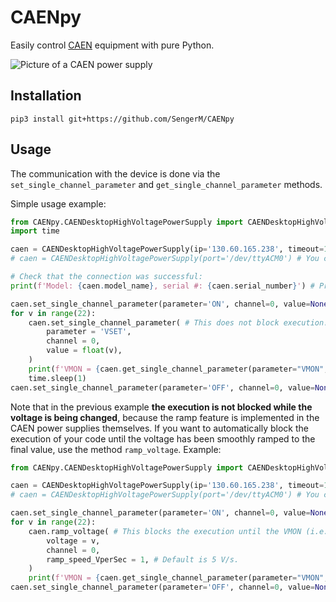 # CAENpy

Easily control [CAEN](https://www.caen.it/) equipment with pure Python.

![Picture of a CAEN power supply](https://www.caen.it/wp-content/uploads/2017/10/DT1471HET_g.jpg)

## Installation

```
pip3 install git+https://github.com/SengerM/CAENpy
```

## Usage

The communication with the device is done via the `set_single_channel_parameter` and `get_single_channel_parameter` methods. 

Simple usage example:

```Python
from CAENpy.CAENDesktopHighVoltagePowerSupply import CAENDesktopHighVoltagePowerSupply
import time

caen = CAENDesktopHighVoltagePowerSupply(ip='130.60.165.238', timeout=10) # Increase timeout for slow networks.
# caen = CAENDesktopHighVoltagePowerSupply(port='/dev/ttyACM0') # You can also connect via USB (name of port changes in different operating systems, check the user manual of your device).

# Check that the connection was successful: 
print(f'Model: {caen.model_name}, serial #: {caen.serial_number}') # Print model name and serial number, example: 'Model: DT1470ET, serial #: 13398'.

caen.set_single_channel_parameter(parameter='ON', channel=0, value=None)
for v in range(22):
	caen.set_single_channel_parameter( # This does not block execution! You have to manually wait the required time until the voltage is changed.
		parameter = 'VSET', 
		channel = 0, 
		value = float(v),
	)
	print(f'VMON = {caen.get_single_channel_parameter(parameter="VMON", channel=0)} | IMON = {caen.get_single_channel_parameter(parameter="IMON", channel=0)}')
	time.sleep(1)
caen.set_single_channel_parameter(parameter='OFF', channel=0, value=None)
```
Note that in the previous example **the execution is not blocked while the voltage is being changed**, because the ramp feature is implemented in the CAEN power supplies themselves. If you want to automatically block the execution of your code until the voltage has been smoothly ramped to the final value, use the method `ramp_voltage`. Example:
```Python
from CAENpy.CAENDesktopHighVoltagePowerSupply import CAENDesktopHighVoltagePowerSupply

caen = CAENDesktopHighVoltagePowerSupply(ip='130.60.165.238', timeout=10) # Increase timeout for slow networks.
# caen = CAENDesktopHighVoltagePowerSupply(port='/dev/ttyACM0') # You can also connect via USB (name of port changes in different operating systems, check the user manual of your device).

caen.set_single_channel_parameter(parameter='ON', channel=0, value=None)
for v in range(22):
	caen.ramp_voltage( # This blocks the execution until the VMON (i.e. measured voltage) is stable, so you don't have to manually wait/check that it has reached the final voltage.
		voltage = v,
		channel = 0,
		ramp_speed_VperSec = 1, # Default is 5 V/s.
	)
	print(f'VMON = {caen.get_single_channel_parameter(parameter="VMON", channel=0)} | IMON = {caen.get_single_channel_parameter(parameter="IMON", channel=0)}')
caen.set_single_channel_parameter(parameter='OFF', channel=0, value=None)
```
